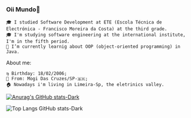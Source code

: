 ### Oii Mundo👋


    🎓 I studied Software Development at ETE (Escola Técnica de Electrónica - Francisco Moreira da Costa) at the third grade.
    🎓 I'm studying software engineering at the international institute, I'm in the fifth period.
    🔭 I’m currently learnig about OOP (object-oriented programming) in Java.


 About me:

    ♍ Birthday: 18/02/2006;
    📍 From: Mogi Das Cruzes/SP-🇧🇷;
    🏠 Nowadays i'm living in Limeira-Sp, the eletrinics valley.

[![Anurag's GitHub stats-Dark](https://github-readme-stats.vercel.app/api?username=NicolyLuisaG&show_icons=true&theme=dark#gh-dark-mode-only)](https://github.com/NicolyLuisaG/github-readme-stats#gh-dark-mode-only)

![Top Langs GitHub stats-Dark](https://github-readme-stats.vercel.app/api/top-langs/?username=anuraghazra&size_weight=0.5&count_weight=0.5&theme=dark#gh-dark-mode-only)


